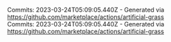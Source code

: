 Commits: 2023-03-24T05:09:05.440Z - Generated via https://github.com/marketplace/actions/artificial-grass
<br>
Commits: 2023-03-24T05:09:05.440Z - Generated via https://github.com/marketplace/actions/artificial-grass
<br>
